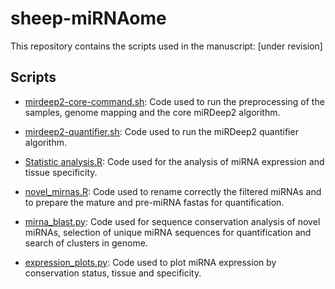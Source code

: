 # sheep-miRNAome
This repository contains the scripts used in the manuscript: [under revision]

## Scripts
* [mirdeep2-core-command.sh](/mirdeep2-core-command.sh): Code used to run the preprocessing of the samples, genome mapping and the core miRDeep2 algorithm.

* [mirdeep2-quantifier.sh](/mirdeep2-quantifier.sh): Code used to run the miRDeep2 quantifier algorithm.

* [Statistic analysis.R](/code.R): Code used for the analysis of miRNA expression and tissue specificity.

* [novel_mirnas.R](/code2.R): Code used to rename correctly the filtered miRNAs and to prepare the mature and pre-miRNA fastas for quantification.  

* [mirna_blast.py](/mirna_blast.py): Code used for sequence conservation analysis of novel miRNAs, selection of unique miRNA sequences for quantification and search of clusters in genome.

* [expression_plots.py](/expression_plots.py): Code used to plot miRNA expression by conservation status, tissue and specificity.
